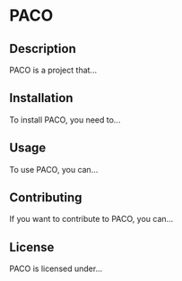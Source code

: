 # PACO

## Description

PACO is a project that...

## Installation

To install PACO, you need to...

## Usage

To use PACO, you can...

## Contributing

If you want to contribute to PACO, you can...

## License

PACO is licensed under...